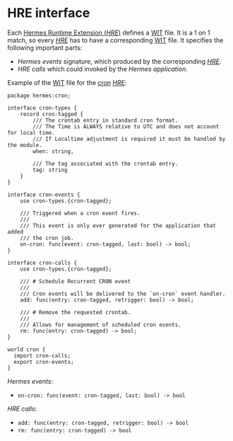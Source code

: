 # HRE interface

Each [Hermes Runtime Extension (*HRE*)][*HRE*] defines a
[WIT](https://component-model.bytecodealliance.org/design/wit.html) file.
It is a 1 on 1 match, so every [*HRE*] has to have a corresponding [WIT] file.
It specifies the following important parts:

* *Hermes events* signature, which produced by the corresponding [*HRE*].
* *HRE calls* which could invoked by the *Hermes application*.

Example of the [WIT] file for the [cron](https://en.wikipedia.org/wiki/Cron) [*HRE*]:

```wit
package hermes:cron;

interface cron-types {
    record cron-tagged {
        /// The crontab entry in standard cron format.
        /// The Time is ALWAYS relative to UTC and does not account for local time.
        /// If Localtime adjustment is required it must be handled by the module.
        when: string,

        /// The tag associated with the crontab entry.
        tag: string
    }
}

interface cron-events {
    use cron-types.{cron-tagged};

    /// Triggered when a cron event fires.
    ///
    /// This event is only ever generated for the application that added
    /// the cron job.
    on-cron: func(event: cron-tagged, last: bool) -> bool;
}

interface cron-calls {
    use cron-types.{cron-tagged};

    /// # Schedule Recurrent CRON event
    ///
    /// Cron events will be delivered to the `on-cron` event handler.
    add: func(entry: cron-tagged, retrigger: bool) -> bool;

    /// # Remove the requested crontab.
    ///
    /// Allows for management of scheduled cron events.
    rm: func(entry: cron-tagged) -> bool;
}

world cron {
  import cron-calls;
  export cron-events;
}
```

*Hermes events*:

* `on-cron: func(event: cron-tagged, last: bool) -> bool`
  
*HRE calls*:

* `add: func(entry: cron-tagged, retrigger: bool) -> bool`
* `rm: func(entry: cron-tagged) -> bool`

[WIT]: https://component-model.bytecodealliance.org/design/wit.html
[*HRE*]: ../../05_building_block_view/hermes_core.md#hermes-runtime-extension-hre
